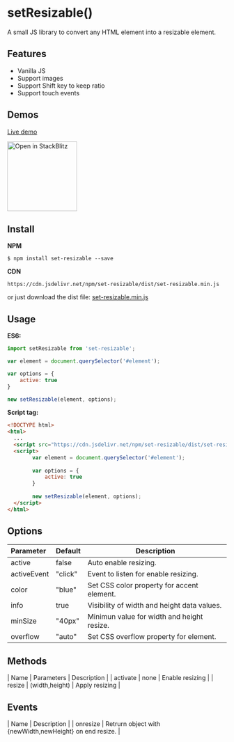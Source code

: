 # setResizable()

A small JS library to convert any HTML element into a resizable element.

## Features

* Vanilla JS
* Support images
* Support Shift key to keep ratio
* Support touch events

## Demos

[Live demo](https://nievaignacio.github.io/set-resizable/examples/)

<a href="https://stackblitz.com/edit/vitejs-vite-zkjgpr?file=main.js">
  <img
    width="160"
    alt="Open in StackBlitz"
    src="https://developer.stackblitz.com/img/open_in_stackblitz.svg"
  />
</a>

## Install

**NPM**

```
$ npm install set-resizable --save
```

**CDN**

```
https://cdn.jsdelivr.net/npm/set-resizable/dist/set-resizable.min.js
```

or just download the dist file: [set-resizable.min.js](https://github.com/nievaignacio/resizable/tree/main/dist)

## Usage

**ES6:**

```js
import setResizable from 'set-resizable';

var element = document.querySelector('#element');

var options = {
	active: true
}

new setResizable(element, options);
```

**Script tag:**

```html
<!DOCTYPE html>
<html>
  ...
  <script src="https://cdn.jsdelivr.net/npm/set-resizable/dist/set-resizable.min.js"></script>
  <script>
        var element = document.querySelector('#element');
      
        var options = {
            active: true
        }
        
   		new setResizable(element, options);
  </script>
</html>
```

## Options


| Parameter   | Default | Description                                         |
| :---------- | ------- | --------------------------------------------------- |
| active      | false   | Auto enable resizing.                               |
| activeEvent | "click" | Event to listen for enable resizing.                |
| color       | "blue"  | Set CSS color property for accent element.                     |
| info        | true    | Visibility of width and height data values.         |
| minSize     | "40px"  | Minimun value for width and height resize.          |
| overflow     | "auto"  | Set CSS overflow property for element.       |

## Methods

| Name   | Parameters | Description                                         |
| activate      | none | Enable resizing                                 |
| resize      | (width,height) | Apply resizing                                 |


## Events


| Name   | Description                                         |
| onresize      | Retrurn object with {newWidth,newHeight} on end resize.                                  |